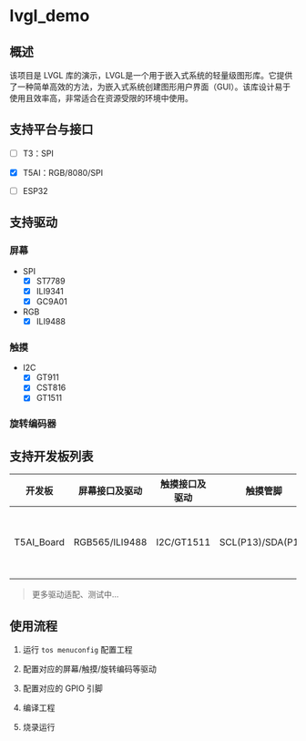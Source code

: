 # lvgl_demo

## 概述
该项目是 LVGL 库的演示，LVGL是一个用于嵌入式系统的轻量级图形库。它提供了一种简单高效的方法，为嵌入式系统创建图形用户界面（GUI）。该库设计易于使用且效率高，非常适合在资源受限的环境中使用。

## 支持平台与接口
- [ ] T3：SPI
- [x] T5AI：RGB/8080/SPI
- [ ] ESP32


## 支持驱动
### 屏幕
- SPI
    - [x] ST7789 
    - [x] ILI9341
    - [x] GC9A01

- RGB
    - [x] ILI9488

### 触摸
- I2C
    - [x] GT911
    - [x] CST816
    - [x] GT1511

### 旋转编码器


## 支持开发板列表
| 开发板 | 屏幕接口及驱动 | 触摸接口及驱动 | 触摸管脚 | 备注 |
| -------- | -------- | -------- | -------- | -------- |
| T5AI_Board | RGB565/ILI9488 | I2C/GT1511 | SCL(P13)/SDA(P15) | [https://developer.tuya.com/cn/docs/iot-device-dev/T5-E1-IPEX-development-board?id=Ke9xehig1cabj](https://developer.tuya.com/cn/docs/iot-device-dev/T5-E1-IPEX-development-board?id=Ke9xehig1cabj) |

> 更多驱动适配、测试中...

## 使用流程
1. 运行 `tos menuconfig` 配置工程

2. 配置对应的屏幕/触摸/旋转编码等驱动

3. 配置对应的 GPIO 引脚

4. 编译工程

5. 烧录运行